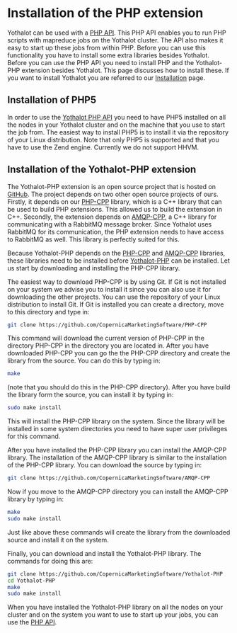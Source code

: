 # Installation of the PHP extension

Yothalot can be used with a [PHP API](copernica-docs:Yothalot/phpapi "PHP API"). This PHP API enables you to run PHP scripts
with mapreduce jobs on the Yothalot cluster. The API also makes it easy to
start up these jobs from within PHP. Before you can use this functionality
you have to install some extra libraries besides Yothalot. Before you can
use the PHP API you need to install PHP and the Yothalot-PHP extension besides
Yothalot. This page discusses how to install these. If you want to install
Yothalot you are referred to our [Installation](copernica-docs:Yothalot/installation "Installation of Yothalot")
page.


## Installation of PHP5

In order to use the [Yothalot PHP API](copernica-docs:Yothalot/phpapi "PHP API") you
need to have PHP5 installed on all the nodes in your Yothalot cluster and on the
machine that you use to start the job from. The easiest way to install
PHP5 is to install it via the repository of your Linux distribution. Note
that only PHP5 is supported and that you have to use the Zend engine.
Currently we do not support HHVM. 


## Installation of the Yothalot-PHP extension

The Yothalot-PHP extension is an open source project that is hosted on
[GitHub](https://github.com/CopernicaMarketingSoftware/Yothalot-PHP). The
project depends on two other open source projects of ours. Firstly, it depends
on our [PHP-CPP](https://github.com/CopernicaMarketingSoftware/PHP-CPP) library,
which is a C++ library that can be used to build PHP extensions. This allowed
us to build the extension in C++. Secondly, the extension depends on
[AMQP-CPP](https://github.com/CopernicaMarketingSoftware/AMQP-CPP),
a C++ library for communicating with a RabbitMQ message broker. Since Yothalot
uses RabbitMQ for its communication, the PHP extension needs to have access
to RabbitMQ as well. This library is perfectly suited for this.

Because Yothalot-PHP depends on the [PHP-CPP](https://github.com/CopernicaMarketingSoftware/PHP-CPP)
and [AMQP-CPP](https://github.com/CopernicaMarketingSoftware/AMQP-CPP) libraries, these libraries need
to be installed before [Yothalot-PHP](https://github.com/CopernicaMarketingSoftware/Yothalot-PHP)
can be installed. Let us start by downloading and installing the PHP-CPP
library.

The easiest way to download PHP-CPP is by using Git. If Git is not installed
on your system we advise you to install it since you can also use it for downloading
the other projects. You can use the repository of your
Linux distribution to install Git. If Git is installed you can create a directory,
move to this directory and type in:

```bash
git clone https://github.com/CopernicaMarketingSoftware/PHP-CPP
```

This command will download the current version of PHP-CPP in the directory
PHP-CPP in the directory you are located in. After you have downloaded PHP-CPP
you can go the the PHP-CPP directory and create the library from the source.
You can do this by typing in:
```bash
make
```
(note that you should do this in the PHP-CPP directory).
After you have build the library form the source, you can install it by
typing in:
```bash
sudo make install
```
This will install the PHP-CPP library on the system. Since the library will
be installed in some system directories you need to have super user privileges
for this command.

After you have installed the PHP-CPP library you can install the AMQP-CPP
library. The installation of the AMQP-CPP library is similar to the installation
of the PHP-CPP library. You can download the source by typing in:
```bash
git clone https://github.com/CopernicaMarketingSoftware/AMQP-CPP
```
Now if you move to the AMQP-CPP directory you can install the AMQP-CPP library
by typing in:
```bash
make
sudo make install
```
Just like above these commands will create the library from the downloaded
source and install it on the system.

Finally, you can download and install the Yothalot-PHP library. The commands
for doing this are:

```bash
git clone https://github.com/CopernicaMarketingSoftware/Yothalot-PHP
cd Yothalot-PHP
make
sudo make install
```
When you have installed the Yothalot-PHP library on all the nodes on your
cluster and on the system you want to use to start up your jobs, you can
use the [PHP API](copernica-docs:Yothalot/phpapi "PHP API").
